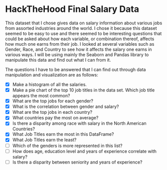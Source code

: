 # HackTheHood Final Salary Data

This dataset that I chose gives data on salary information about various jobs from assorted industries around the world.
I chose it because this dataset seemed to be easy to use and there seemed to be 
interesting questions that could be asked about how each variable, 
or combination thereof, affects how much one earns from their job. 
I looked at several variables such as Gender, Race, and Country to see how it affects the salary one earns in various ways.
I will be using mainly the Seaborn and Pandas library to manipulate this data and find out what I can from it.

The questions I have to be answered that I can find out through data manipulation and visualization are as follows:

- [x] Make a histogram of all the salaries.
- [x] Make a pie chart of the top 10 job titles in the data set. Which job title appears the most common?
- [x] What are the top jobs for each gender?
- [x] What is the correlation between gender and salary?
- [x] What are the top jobs in each country?
- [x] What countries pay the most on average?
- [x] Is there a disparity among race with salary in the North American Countries?
- [x] What Job Titles earn the most in this DataFrame?
- [x] What Job Titles earn the least?
- [ ] Which of the genders is more represented in this list?
- [ ] How does age, education level and years of experience correlate with salary?
- [ ] Is there a disparity between seniority and years of experience?
